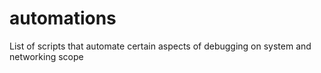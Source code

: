 # automations
List of scripts that automate certain aspects of debugging on system and networking scope
